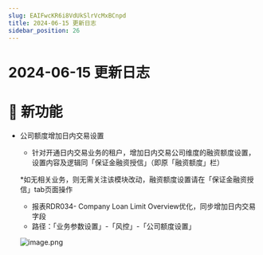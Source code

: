 ```yaml
---
slug: EAIFwcKR6i8VdUkSlrVcMxBCnpd
title: 2024-06-15 更新日志
sidebar_position: 26
---
```



# 2024-06-15 更新日志


# 🎉 新功能

- 公司额度增加日内交易设置
    - 针对开通日内交易业务的租户，增加日内交易公司维度的融资额度设置，设置内容及逻辑同「保证金融资授信」（即原「融资额度」栏）

    *如无相关业务，则无需关注该模块改动，融资额度设置请在「保证金融资授信」tab页面操作

    - 报表RDR034- Company Loan Limit Overview优化，同步增加日内交易字段
    - 路径：「业务参数设置」-「风控」-「公司额度设置」

    ![image.png](/assets/395dcf3e980da546b9747cf486431c1a.png)

